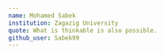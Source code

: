 ```yaml
---
name: Mohamed Sabek
institution: Zagazig University  
quote: What is thinkable is also possible.
github_user: Sabek99
---
```

